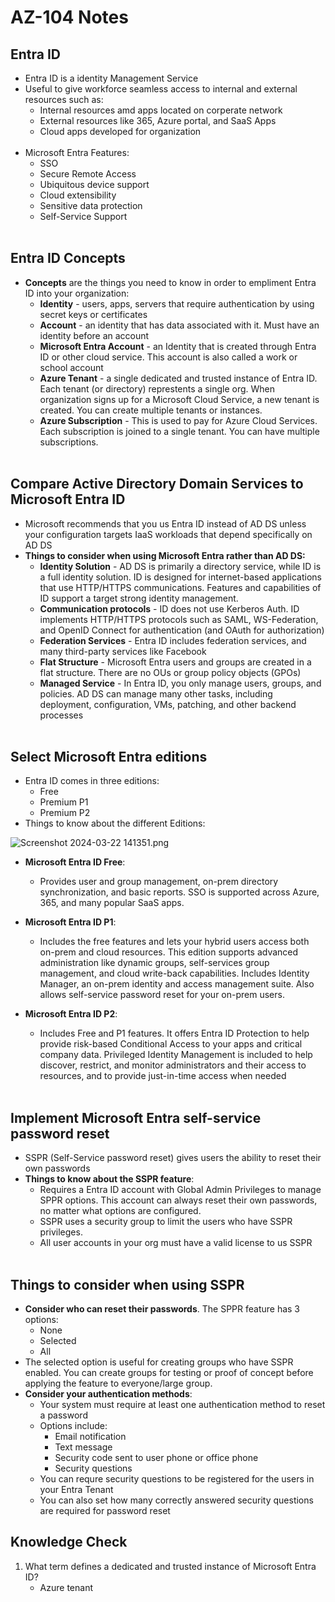  # AZ-104 Notes
## Entra ID
- Entra ID is a identity  Management Service
- Useful to give workforce seamless access to internal and external resources such as:
	- Internal resources amd apps located on corperate network
	- External resources like 365, Azure portal, and SaaS Apps
	- Cloud apps developed for organization
	<br/>
- Microsoft Entra Features:
	- SSO
	- Secure Remote Access
	- Ubiquitous device support
	- Cloud extensibility
	- Sensitive data protection
	- Self-Service Support
	<br/>
## Entra ID Concepts
- **Concepts** are the things you need to know in order to empliment Entra ID into your organization:
	- **Identity** - users, apps, servers that require authentication by using secret keys or certificates
	- **Account** - an identity that has data associated with it. Must have an identity before an account
	- **Microsoft Entra Account** - an Identity that is created through Entra ID or other cloud service. This account is also called a work or school account
	- **Azure Tenant** - a single dedicated and trusted instance of Entra ID. Each tenant (or directory) represtents a single org. When organization signs up for a Microsoft Cloud Service, a new tenant is created. You can create multiple tenants or instances. 
	- **Azure Subscription** - This is used to pay for Azure Cloud Services. Each subscription is joined to a single tenant. You can have multiple subscriptions. 
	<br/>
## Compare Active Directory Domain Services to Microsoft Entra ID
- Microsoft recommends that you us Entra ID instead of AD DS unless your configuration targets IaaS workloads that depend specifically on AD DS
- **Things to consider when using Microsoft Entra rather than AD DS:**
	- **Identity Solution** - AD DS is primarily a directory service, while ID is a full identity solution. ID is designed for internet-based applications that use HTTP/HTTPS communications. Features and capabilities of ID support a target strong identity management.
	- **Communication protocols** - ID does not use Kerberos Auth. ID implements HTTP/HTTPS protocols such as SAML, WS-Federation, and OpenID Connect for authentication (and OAuth for authorization)
	- **Federation Services** - Entra ID includes federation services, and many third-party services like Facebook
	- **Flat Structure** - Microsoft Entra users and groups are created in a flat structure. There are no OUs or group policy objects (GPOs)
	- **Managed Service** - In Entra ID, you only manage users, groups, and policies. AD DS can manage many other tasks, including deployment, configuration, VMs, patching, and other backend processes
	<br/>
## Select Microsoft Entra editions
- Entra ID comes in three editions:
	- Free
	- Premium P1
	- Premium P2
- Things to know about the different Editions:


![Screenshot 2024-03-22 141351.png](../_resources/Screenshot%202024-03-22%20141351.png)

- **Microsoft Entra ID Free**:
	- Provides user and group management, on-prem directory synchronization, and basic reports. SSO is supported across Azure, 365, and many popular SaaS apps.

- **Microsoft Entra ID P1**:
	- Includes the free features and lets your hybrid users access both on-prem and cloud resources. This edition supports advanced administration like dynamic groups, self-services group management, and cloud write-back capabilities. Includes Identity Manager, an on-prem identity and access management suite. Also allows self-service password reset for your on-prem users.

- **Microsoft Entra ID P2**:
	- Includes Free and P1 features. It offers Entra ID Protection to help provide risk-based Conditional Access to your apps and critical company data. Privileged Identity Management is included to help discover, restrict, and monitor administrators and their access to resources, and to provide just-in-time access when needed
	<br/>
## Implement Microsoft Entra self-service password reset
- SSPR (Self-Service password reset) gives users the ability to reset their own passwords
- **Things to know about the SSPR feature**:
	- Requires a Entra ID account with Global Admin Privileges to manage SPPR options. This account can always reset their own passwords, no matter what options are configured.
	- SSPR uses a security group to limit the users who have SSPR privileges.
	- All user accounts in your org must have a valid license to us SSPR
	<br/>
## Things to consider when using SSPR
- **Consider who can reset their passwords**. The SPPR feature has 3 options:
	- None
	- Selected
	- All
- The selected option is useful for creating groups who have SSPR enabled. You can create groups for testing or proof of concept before applying the feature to everyone/large group.
	<br/>
- **Consider your authentication methods**:
	- Your system must require at least one authentication method to reset a password
	- Options include:
		- Email notification
		- Text message
		- Security code sent to user phone or office phone
		- Security questions
	- You can requre security questions to be registered for the users in your Entra Tenant
	- You can also set how many correctly answered security questions are required for password reset
		<br/>
## Knowledge Check 
1. What term defines a dedicated and trusted instance of Microsoft Entra ID?
	- Azure tenant 
